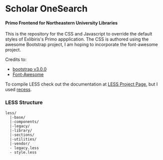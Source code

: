 Scholar OneSearch
==================
#### Primo Frontend for Northeastern University Libraries


This is the repository for the CSS and Javascript to override the default styles of Exlibiris's Primo appplication. The CSS is authored using the awesome Bootstrap project, I am hoping to incorporate the font-awesome project.

Credits to:
* [bootstrap v3.0.0](https://github.com/twitter/bootstrap)
* [Font-Awesome](https://github.com/FortAwesome/Font-Awesome)

To compile LESS check out the documentation at [LESS Project Page](http://lesscss.org/), but I used [recess](https://github.com/twitter/recess).


### LESS Structure

```
less/
  |-base/
  |-components/
  |-legacy/
  |-library/
  |-sections/
  |-utilities/
  |-vendor/
  - legacy.less
  - style.less
```
